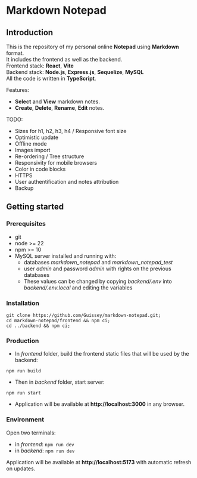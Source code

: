 # Markdown Notepad

## Introduction

This is the repository of my personal online **Notepad** using **Markdown** format.  
It includes the frontend as well as the backend.  
Frontend stack: **React**, **Vite**  
Backend stack: **Node.js**, **Express.js**, **Sequelize**, **MySQL**  
All the code is written in **TypeScript**.

Features:
- **Select** and **View** markdown notes.
- **Create**, **Delete**, **Rename**, **Edit** notes.

TODO:
- Sizes for h1, h2, h3, h4 / Responsive font size
- Optimistic update
- Offline mode
- Images import
- Re-ordering / Tree structure
- Responsivity for mobile browsers
- Color in code blocks
- HTTPS
- User authentification and notes attribution
- Backup

## Getting started

### Prerequisites

- git
- node >= 22
- npm >= 10
- MySQL server installed and running with:
  - databases *markdown_notepad* and *markdown_notepad_test*
  - user *admin* and password *admin* with rights on the previous databases
  - These values can be changed by copying *backend/.env* into *backend/.env.local* and editing the variables

### Installation

```
git clone https://github.com/Guissey/markdown-notepad.git;
cd markdown-notepad/frontend && npm ci;
cd ../backend && npm ci;
```

### Production

- In *frontend* folder, build the frontend static files that will be used by the backend:
```
npm run build
```
- Then in *backend* folder, start server:
```
npm run start
```
- Application will be available at **http://localhost:3000** in any browser.

### Environment

Open two terminals:
- in *frontend*: `npm run dev`
- in *backend*: `npm run dev`

Application will be available at **http://localhost:5173** with automatic refresh on updates.
